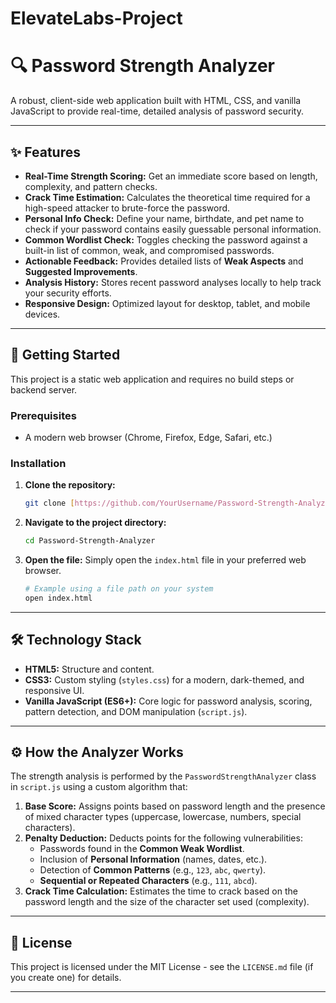 # ElevateLabs-Project

# 🔍 Password Strength Analyzer

A robust, client-side web application built with HTML, CSS, and vanilla JavaScript to provide real-time, detailed analysis of password security.

---

## ✨ Features

* **Real-Time Strength Scoring:** Get an immediate score based on length, complexity, and pattern checks.
* **Crack Time Estimation:** Calculates the theoretical time required for a high-speed attacker to brute-force the password.
* **Personal Info Check:** Define your name, birthdate, and pet name to check if your password contains easily guessable personal information.
* **Common Wordlist Check:** Toggles checking the password against a built-in list of common, weak, and compromised passwords.
* **Actionable Feedback:** Provides detailed lists of **Weak Aspects** and **Suggested Improvements**.
* **Analysis History:** Stores recent password analyses locally to help track your security efforts.
* **Responsive Design:** Optimized layout for desktop, tablet, and mobile devices.

---

## 🚀 Getting Started

This project is a static web application and requires no build steps or backend server.

### Prerequisites

* A modern web browser (Chrome, Firefox, Edge, Safari, etc.)

### Installation

1.  **Clone the repository:**
    ```bash
    git clone [https://github.com/YourUsername/Password-Strength-Analyzer.git](https://github.com/YourUsername/Password-Strength-Analyzer.git)
    ```
2.  **Navigate to the project directory:**
    ```bash
    cd Password-Strength-Analyzer
    ```
3.  **Open the file:**
    Simply open the `index.html` file in your preferred web browser.

    ```bash
    # Example using a file path on your system
    open index.html 
    ```

---

## 🛠️ Technology Stack

* **HTML5:** Structure and content.
* **CSS3:** Custom styling (`styles.css`) for a modern, dark-themed, and responsive UI.
* **Vanilla JavaScript (ES6+):** Core logic for password analysis, scoring, pattern detection, and DOM manipulation (`script.js`).

---

## ⚙️ How the Analyzer Works

The strength analysis is performed by the `PasswordStrengthAnalyzer` class in `script.js` using a custom algorithm that:

1.  **Base Score:** Assigns points based on password length and the presence of mixed character types (uppercase, lowercase, numbers, special characters).
2.  **Penalty Deduction:** Deducts points for the following vulnerabilities:
    * Passwords found in the **Common Weak Wordlist**.
    * Inclusion of **Personal Information** (names, dates, etc.).
    * Detection of **Common Patterns** (e.g., `123`, `abc`, `qwerty`).
    * **Sequential or Repeated Characters** (e.g., `111`, `abcd`).
3.  **Crack Time Calculation:** Estimates the time to crack based on the password length and the size of the character set used (complexity).

---


## 📄 License

This project is licensed under the MIT License - see the `LICENSE.md` file (if you create one) for details.

---

